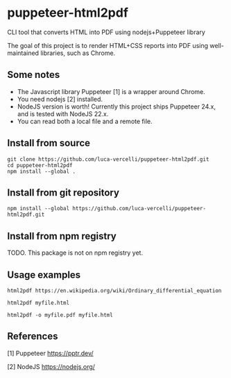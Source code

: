 # puppeteer-html2pdf
CLI tool that converts HTML into PDF using nodejs+Puppeteer library

The goal of this project is to render HTML+CSS reports into PDF using well-maintained libraries, such as Chrome.

## Some notes
* The Javascript library Puppeteer [1] is a wrapper around Chrome.
* You need nodejs [2] installed.
* NodeJS version is worth! Currently this project ships Puppeteer 24.x, and is tested with NodeJS 22.x.
* You can read both a local file and a remote file.

## Install from source

	git clone https://github.com/luca-vercelli/puppeteer-html2pdf.git
	cd puppeteer-html2pdf
    npm install --global .

## Install from git repository

    npm install --global https://github.com/luca-vercelli/puppeteer-html2pdf.git

## Install from npm registry

TODO. This package is not on npm registry yet.

## Usage examples

    html2pdf https://en.wikipedia.org/wiki/Ordinary_differential_equation

    html2pdf myfile.html

    html2pdf -o myfile.pdf myfile.html
 
## References

[1] Puppeteer https://pptr.dev/

[2] NodeJS https://nodejs.org/
